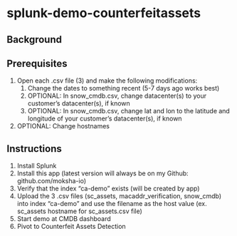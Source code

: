 # splunk-demo-counterfeitassets

## Background

## Prerequisites

1.	Open each .csv file (3) and make the following modifications:
    1. Change the dates to something recent (5-7 days ago works best)
    2.	OPTIONAL: In snow_cmdb.csv, change datacenter(s) to your customer’s datacenter(s), if known
    3.	OPTIONAL: In snow_cmdb.csv, change lat and lon to the latitude and longitude of your customer’s datacenter(s), if known
2.	OPTIONAL: Change hostnames

## Instructions

1.	Install Splunk
2.	Install this app (latest version will always be on my Github: github.com/moksha-io)
3.	Verify that the index “ca-demo” exists (will be created by app)
4.	Upload the 3 .csv files (sc_assets, macaddr_verification, snow_cmdb) into index “ca-demo” and use the filename as the host value (ex. sc_assets hostname for sc_assets.csv file)
5.	Start demo at CMDB dashboard 
6.	Pivot to Counterfeit Assets Detection 
